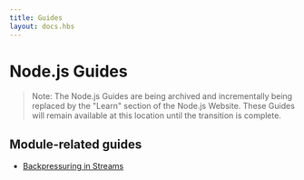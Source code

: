 ```yaml
---
title: Guides
layout: docs.hbs
---
```


# Node.js Guides

> Note: The Node.js Guides are being archived and incrementally being replaced by the "Learn" section of the Node.js Website. These Guides will remain available at this location until the transition is complete.

## Module-related guides

- [Backpressuring in Streams](/guides/backpressuring-in-streams/)
